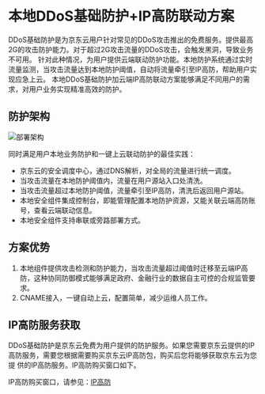 # 本地DDoS基础防护+IP高防联动方案

DDoS基础防护是为京东云用户针对常见的DDoS攻击推出的免费服务。提供最高2G的攻击防护能力。对于超过2G攻击流量的DDoS攻击，会触发黑洞，导致业务不可用。
针对此种情况，为用户提供云端联动防护功能。本地防护系统通过实时流量监测，当攻击流量达到本地防护阈值，自动将流量牵引至IP高防，帮助用户实现应急上云。
本地DDoS基础防护加云端IP高防联动方案能够满足不同用户的需求，对用户业务实现精准高效的防护。

## 防护架构

![部署架构](https://github.com/jdcloudcom/cn/blob/edit/image/Advanced%20Anti-DDoS/Best-Practice01.png)<Br/>

同时满足用户本地业务防护和一键上云联动防护的最佳实践：
- 京东云的安全调度中心，通过DNS解析，对全局的流量进行统一调度。
- 当攻击流量在本地防护阈值内，流量在用户源站入口处清洗。
- 当攻击流量超过本地防护阈值，流量牵引至IP高防，清洗后返回用户源站。
- 本地安全组件集成控制台，即能管理配置本地防护资源，又能关联云端高防账号，查看云端联动信息。
- 本地安全组件支持串联或旁路部署方式。

## 方案优势

1. 本地组件提供攻击检测和防护能力，当攻击流量超过阈值时迁移至云端IP高防，这种协同防御模式能够满足政府、金融行业的数据自主可控的合规监管要求。
2. CNAME接入，一键自动上云，配置简单，减少运维人员工作。

## IP高防服务获取

DDoS基础防护是京东云免费为用户提供的防护服务。如果您需要京东云提供的IP高防服务，需要您根据需要购买京东云IP高防包，购买后您将能够获取京东云为您提
供的IP高防服务。IP高防购买窗口如下。

IP高防购买窗口，请参见：[IP高防](https://www.jdcloud.com/products/ipanti)
